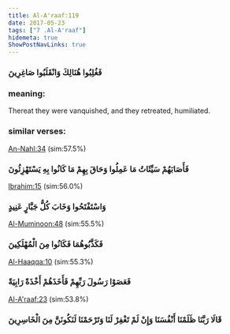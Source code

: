 ```yaml
---
title: Al-A'raaf:119
date: 2017-05-23
tags: ["7 .Al-A'raaf"]
hidemeta: true 
ShowPostNavLinks: true 
---
```

### فَغُلِبُوا هُنَالِكَ وَانْقَلَبُوا صَاغِرِينَ
### meaning: 
Thereat they were vanquished, and they retreated, humiliated.
### similar verses: 

[An-Nahl:34](/16/34) (sim:57.5%)

### فَأَصَابَهُمْ سَيِّئَاتُ مَا عَمِلُوا وَحَاقَ بِهِمْ مَا كَانُوا بِهِ يَسْتَهْزِئُونَ

[Ibrahim:15](/14/15) (sim:56.0%)

### وَاسْتَفْتَحُوا وَخَابَ كُلُّ جَبَّارٍ عَنِيدٍ

[Al-Muminoon:48](/23/48) (sim:55.5%)

### فَكَذَّبُوهُمَا فَكَانُوا مِنَ الْمُهْلَكِينَ

[Al-Haaqqa:10](/69/10) (sim:55.3%)

### فَعَصَوْا رَسُولَ رَبِّهِمْ فَأَخَذَهُمْ أَخْذَةً رَابِيَةً

[Al-A'raaf:23](/7/23) (sim:53.8%)

### قَالَا رَبَّنَا ظَلَمْنَا أَنْفُسَنَا وَإِنْ لَمْ تَغْفِرْ لَنَا وَتَرْحَمْنَا لَنَكُونَنَّ مِنَ الْخَاسِرِينَ
